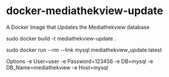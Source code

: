 # docker-mediathekview-update
A Docker Image that Updates the Mediathekview database


sudo docker build -t mediathekview-update .




sudo docker run --rm --link mysql mediathekview_update:latest 

Options
-e User=user
-e Password=123456
-e DB=mysql
-e DB_Name=mediathekview 
-e Host=mysql 

